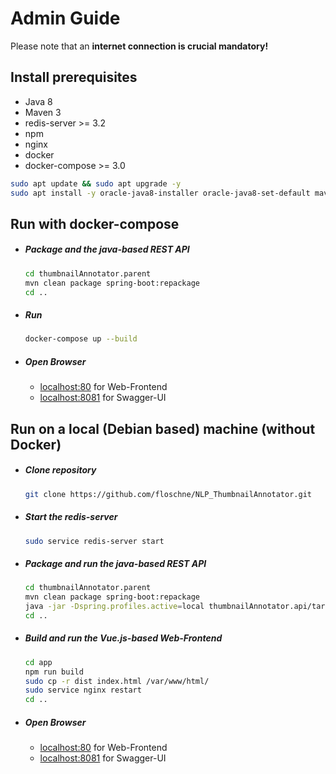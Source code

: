 # Admin Guide
Please note that an <b>internet connection is crucial mandatory!</b>
## Install prerequisites
- Java 8
- Maven 3
- redis-server >= 3.2
- npm
- nginx
- docker
- docker-compose >= 3.0
```bash
sudo apt update && sudo apt upgrade -y 
sudo apt install -y oracle-java8-installer oracle-java8-set-default maven npm nginx redis-server docker docker-compose
```

## Run with docker-compose
- ##### Package and the java-based REST API
  ```bash
  cd thumbnailAnnotator.parent
  mvn clean package spring-boot:repackage
  cd ..
  ```
- ##### Run
  ```bash
  docker-compose up --build
  ```
- ##### Open Browser
  - [localhost:80](http://localhost:80) for Web-Frontend
  - [localhost:8081](http://localhost:8081) for Swagger-UI 

## Run on a local (Debian based) machine (without Docker)
- ##### Clone repository
  ```bash
  git clone https://github.com/floschne/NLP_ThumbnailAnnotator.git
  ```
  
- ##### Start the redis-server  
  ```bash
  sudo service redis-server start
  ```
  
- ##### Package and run the java-based REST API
  ```bash
  cd thumbnailAnnotator.parent
  mvn clean package spring-boot:repackage
  java -jar -Dspring.profiles.active=local thumbnailAnnotator.api/target/thumbnailAnnotator.api-0.1.BETA.jar &
  cd ..
  ```
- ##### Build and run the Vue.js-based Web-Frontend
  ```bash
  cd app
  npm run build
  sudo cp -r dist index.html /var/www/html/
  sudo service nginx restart
  cd ..
  ```
- ##### Open Browser
  - [localhost:80](http://localhost:80) for Web-Frontend
  - [localhost:8081](http://localhost:8081) for Swagger-UI 
